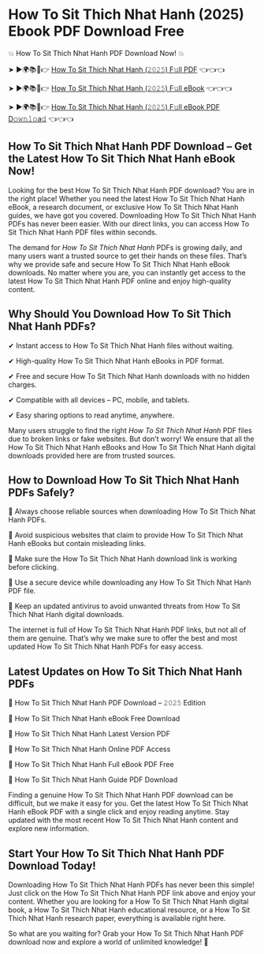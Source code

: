 # How To Sit Thich Nhat Hanh (2025) Ebook PDF Download Free

💥 How To Sit Thich Nhat Hanh PDF Download Now! 💥

➤ ►🌍📚📱👉 [How To Sit Thich Nhat Hanh (𝟸𝟶𝟸𝟻) F𝚞ll PDF](https://getpdf.xyz/how-to-sit-thich-nhat-hanh) 👈👈👈


➤ ►🌍📚📱👉 [How To Sit Thich Nhat Hanh (𝟸𝟶𝟸𝟻) F𝚞ll eBook](https://getpdf.xyz/how-to-sit-thich-nhat-hanh) 👈👈👈


➤ ►🌍📚📱👉 [How To Sit Thich Nhat Hanh (𝟸𝟶𝟸𝟻) F𝚞ll eBook PDF D𝚘𝚠𝚗𝚕𝚘a𝚍](https://getpdf.xyz/how-to-sit-thich-nhat-hanh) 👈👈👈


## How To Sit Thich Nhat Hanh PDF Download – Get the Latest How To Sit Thich Nhat Hanh eBook Now!

Looking for the best How To Sit Thich Nhat Hanh PDF download? You are in the right place! Whether you need the latest How To Sit Thich Nhat Hanh eBook, a research document, or exclusive How To Sit Thich Nhat Hanh guides, we have got you covered. Downloading How To Sit Thich Nhat Hanh PDFs has never been easier. With our direct links, you can access How To Sit Thich Nhat Hanh PDF files within seconds.

The demand for *How To Sit Thich Nhat Hanh* PDFs is growing daily, and many users want a trusted source to get their hands on these files. That’s why we provide safe and secure How To Sit Thich Nhat Hanh eBook downloads. No matter where you are, you can instantly get access to the latest How To Sit Thich Nhat Hanh PDF online and enjoy high-quality content.

## Why Should You Download How To Sit Thich Nhat Hanh PDFs?

✔ Instant access to How To Sit Thich Nhat Hanh files without waiting.

✔ High-quality How To Sit Thich Nhat Hanh eBooks in PDF format.

✔ Free and secure How To Sit Thich Nhat Hanh downloads with no hidden charges.

✔ Compatible with all devices – PC, mobile, and tablets.

✔ Easy sharing options to read anytime, anywhere.

Many users struggle to find the right *How To Sit Thich Nhat Hanh* PDF files due to broken links or fake websites. But don’t worry! We ensure that all the How To Sit Thich Nhat Hanh eBooks and How To Sit Thich Nhat Hanh digital downloads provided here are from trusted sources.

## How to Download How To Sit Thich Nhat Hanh PDFs Safely?

📌 Always choose reliable sources when downloading How To Sit Thich Nhat Hanh PDFs.

📌 Avoid suspicious websites that claim to provide How To Sit Thich Nhat Hanh eBooks but contain misleading links.

📌 Make sure the How To Sit Thich Nhat Hanh download link is working before clicking.

📌 Use a secure device while downloading any How To Sit Thich Nhat Hanh PDF file.

📌 Keep an updated antivirus to avoid unwanted threats from How To Sit Thich Nhat Hanh digital downloads.

The internet is full of How To Sit Thich Nhat Hanh PDF links, but not all of them are genuine. That’s why we make sure to offer the best and most updated How To Sit Thich Nhat Hanh PDFs for easy access.

## Latest Updates on How To Sit Thich Nhat Hanh PDFs

🔹 How To Sit Thich Nhat Hanh PDF Download – 𝟸𝟶𝟸𝟻 Edition

🔹 How To Sit Thich Nhat Hanh eBook Free Download

🔹 How To Sit Thich Nhat Hanh Latest Version PDF

🔹 How To Sit Thich Nhat Hanh Online PDF Access

🔹 How To Sit Thich Nhat Hanh Full eBook PDF Free

🔹 How To Sit Thich Nhat Hanh Guide PDF Download

Finding a genuine How To Sit Thich Nhat Hanh PDF download can be difficult, but we make it easy for you. Get the latest How To Sit Thich Nhat Hanh eBook PDF with a single click and enjoy reading anytime. Stay updated with the most recent How To Sit Thich Nhat Hanh content and explore new information.

## Start Your How To Sit Thich Nhat Hanh PDF Download Today!

Downloading How To Sit Thich Nhat Hanh PDFs has never been this simple! Just click on the How To Sit Thich Nhat Hanh PDF link above and enjoy your content. Whether you are looking for a How To Sit Thich Nhat Hanh digital book, a How To Sit Thich Nhat Hanh educational resource, or a How To Sit Thich Nhat Hanh research paper, everything is available right here.

So what are you waiting for? Grab your How To Sit Thich Nhat Hanh PDF download now and explore a world of unlimited knowledge! 🚀
